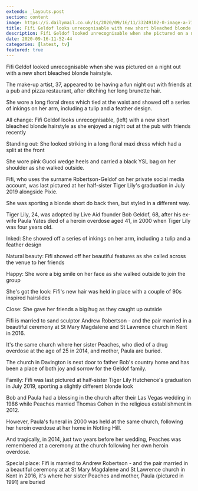 ```yaml
---
extends: _layouts.post
section: content
image: https://i.dailymail.co.uk/1s/2020/09/16/11/33249102-0-image-a-71_1600253251602.jpg 
title: Fifi Geldof looks unrecognisable with new short bleached blonde hair 
description: Fifi Geldof looked unrecognisable when she pictured on a night out with a new short bleached blonde hairstyle.  
date: 2020-09-16-11-52-44 
categories: [latest, tv] 
featured: true 
--- 
```

Fifi Geldof looked unrecognisable when she was pictured on a night out with a new short bleached blonde hairstyle. 

The make-up artist, 37, appeared to be having a fun night out with friends at a pub and pizza restaurant, after ditching her long brunette hair. 

She wore a long floral dress which tied at the waist and showed off a series of inkings on her arm, including a tulip and a feather design. 

All change: Fifi Geldof looks unrecognisable, (left) with a new short bleached blonde hairstyle as she enjoyed a night out at the pub with friends recently 

Standing out: She looked striking in a long floral maxi dress which had a split at the front

She wore pink Gucci wedge heels and carried a black YSL bag on her shoulder as she walked outside.  

Fifi, who uses the surname Robertson-Geldof on her private social media account, was last pictured at her half-sister Tiger Lily's graduation in July 2019 alongside Pixie.

She was sporting a blonde short do back then, but styled in a different way. 

Tiger Lily, 24, was adopted by Live Aid founder Bob Geldof, 68, after his ex-wife Paula Yates died of a heroin overdose aged 41, in 2000 when Tiger Lily was four years old. 

Inked: She showed off a series of inkings on her arm, including a tulip and a feather design

Natural beauty: Fifi showed off her beautiful features as she called across the venue to her friends 

Happy: She wore a big smile on her face as she walked outside to join the group 

She's got the look: Fifi's new hair was held in place with a couple of 90s inspired hairslides 

Close: She gave her friends a big hug as they caught up outside 

Fifi is married to sand sculptor Andrew Robertson - and the pair married in a beautiful ceremony at St Mary Magdalene and St Lawrence church in Kent in 2016. 

It's the same church where her sister Peaches, who died of a drug overdose at the age of 25 in 2014, and mother, Paula are buried. 

The church in Davington is next door to father Bob's country home and has been a place of both joy and sorrow for the Geldof family. 

Family: Fifi was last pictured at half-sister Tiger Lily Hutchence's graduation in July 2019, sporting a slightly different blonde look

Bob and Paula had a blessing in the church after their Las Vegas wedding in 1986 while Peaches married Thomas Cohen in the religious establishment in 2012.

However, Paula's funeral in 2000 was held at the same church, following her heroin overdose at her home in Notting Hill.

And tragically, in 2014, just two years before her wedding, Peaches was remembered at a ceremony at the church following her own heroin overdose.

Special place: Fifi is married to Andrew Robertson - and the pair married in a beautiful ceremony at at St Mary Magdalene and St Lawrence church in Kent in 2016, it's where her sister Peaches and mother, Paula (pictured in 1991) are buried

